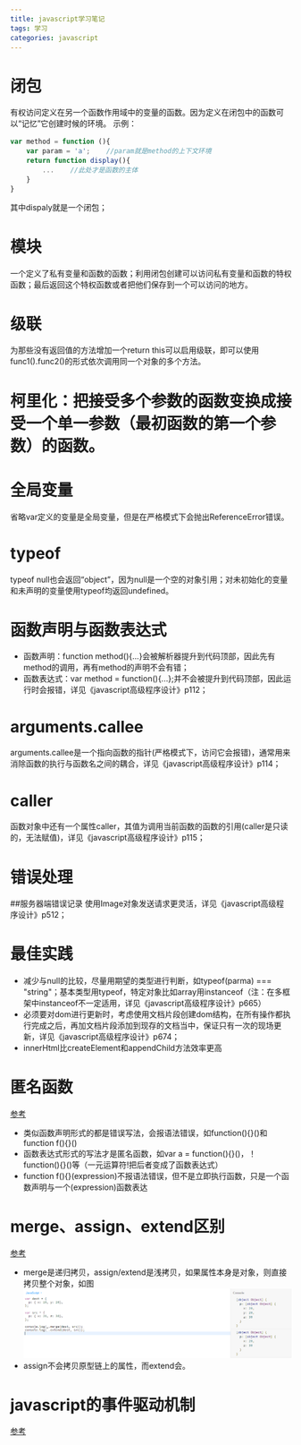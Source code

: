```yaml
---
title: javascript学习笔记
tags: 学习
categories: javascript
---
```

# 闭包
有权访问定义在另一个函数作用域中的变量的函数。因为定义在闭包中的函数可以“记忆”它创建时候的环境。
示例：
```javascript
var method = function (){
    var param = 'a';    //param就是method的上下文环境
    return function display(){
        ...    //此处才是函数的主体
    }
}
```
其中dispaly就是一个闭包；

# 模块
一个定义了私有变量和函数的函数；利用闭包创建可以访问私有变量和函数的特权函数；最后返回这个特权函数或者把他们保存到一个可以访问的地方。

# 级联
为那些没有返回值的方法增加一个return this可以启用级联，即可以使用func1().func2()的形式依次调用同一个对象的多个方法。

# 柯里化：把接受多个参数的函数变换成接受一个单一参数（最初函数的第一个参数）的函数。

# 全局变量
省略var定义的变量是全局变量，但是在严格模式下会抛出ReferenceError错误。

# typeof
typeof null也会返回“object”，因为null是一个空的对象引用；对未初始化的变量和未声明的变量使用typeof均返回undefined。

# 函数声明与函数表达式
- 函数声明：function method(){...}会被解析器提升到代码顶部，因此先有method的调用，再有method的声明不会有错；
- 函数表达式：var method = function(){...};并不会被提升到代码顶部，因此运行时会报错，详见《javascript高级程序设计》p112；

# arguments.callee
arguments.callee是一个指向函数的指针(严格模式下，访问它会报错)，通常用来消除函数的执行与函数名之间的耦合，详见《javascript高级程序设计》p114；

# caller
函数对象中还有一个属性caller，其值为调用当前函数的函数的引用(caller是只读的，无法赋值)，详见《javascript高级程序设计》p115；

# 错误处理
##服务器端错误记录
使用Image对象发送请求更灵活，详见《javascript高级程序设计》p512；
 
# 最佳实践
- 减少与null的比较，尽量用期望的类型进行判断，如typeof(parma) === "string"；基本类型用typeof，特定对象比如array用instanceof（注：在多框架中instanceof不一定适用，详见《javascript高级程序设计》p665）
- 必须要对dom进行更新时，考虑使用文档片段创建dom结构，在所有操作都执行完成之后，再加文档片段添加到现存的文档当中，保证只有一次的现场更新，详见《javascript高级程序设计》p674；
- innerHtml比createElement和appendChild方法效率更高

# 匿名函数
[参考](https://www.zhihu.com/question/20249179)
- 类似函数声明形式的都是错误写法，会报语法错误，如function(){}()和function f(){}()
- 函数表达式形式的写法才是匿名函数，如var a = function(){}()，！function(){}()等（一元运算符!把后者变成了函数表达式）
- function f(){}(expression)不报语法错误，但不是立即执行函数，只是一个函数声明与一个(expression)函数表达
  
# merge、assign、extend区别
[参考](https://scarletsky.github.io/2016/04/02/assign-vs-extend-vs-merge-in-lodash/)
- merge是递归拷贝，assign/extend是浅拷贝，如果属性本身是对象，则直接拷贝整个对象，如图
![](/images/article/javascript学习笔记/copy.png) 
- assign不会拷贝原型链上的属性，而extend会。

# javascript的事件驱动机制
[参考](https://juejin.im/post/59e21e8551882578db27c364)

